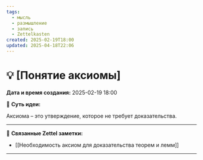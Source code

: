 ```yaml
---
tags:
  - мысль
  - размышление
  - запись
  - Zettelkasten
created: 2025-02-19T18:00
updated: 2025-04-18T22:06
---
```

# 💡  [Понятие аксиомы]

**Дата и время создания:** 2025-02-19 18:00

 💫 **Суть идеи:**
 
Аксиома – это утверждение, которое не требует доказательства.
- - -

🔗 **Связанные Zettel заметки:**

- [[Необходимость аксиом для доказательства теорем и лемм]]

------

